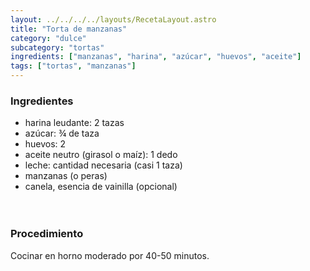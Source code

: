 ```yaml
---
layout: ../../../../layouts/RecetaLayout.astro
title: "Torta de manzanas"
category: "dulce"
subcategory: "tortas"
ingredients: ["manzanas", "harina", "azúcar", "huevos", "aceite"]
tags: ["tortas", "manzanas"]
---
```


<!-- ## Torta de manzanas -->

### Ingredientes

- harina leudante: 2 tazas
- azúcar: ¾ de taza
- huevos: 2
- aceite neutro (girasol o maíz): 1 dedo
- leche: cantidad necesaria (casi 1 taza)
- manzanas (o peras)
- canela, esencia de vainilla (opcional)
  <br><br><br>

### Procedimiento

Cocinar en horno moderado por 40-50 minutos.
